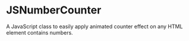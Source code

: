 # JSNumberCounter
A JavaScript class to easily apply animated counter effect on any HTML element contains numbers.
